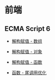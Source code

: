 前端
===

## ECMA Script 6

+ [解构赋值 - 数组](./es6-destructuring-array)

+ [解构赋值 - 对象](./es6-destructuring-object)

+ [解构赋值 - 函数](./es6-destructuring-function)

+ [函数 - 尾调用优化](./es6-tail-call)
